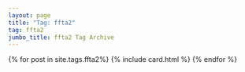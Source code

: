 ```yaml
---
layout: page
title: "Tag: ffta2"
tag: ffta2
jumbo_title: ffta2 Tag Archive
---
```

<div class="row">
{% for post in site.tags.ffta2%}
{% include card.html %}
{% endfor %}
</div>
